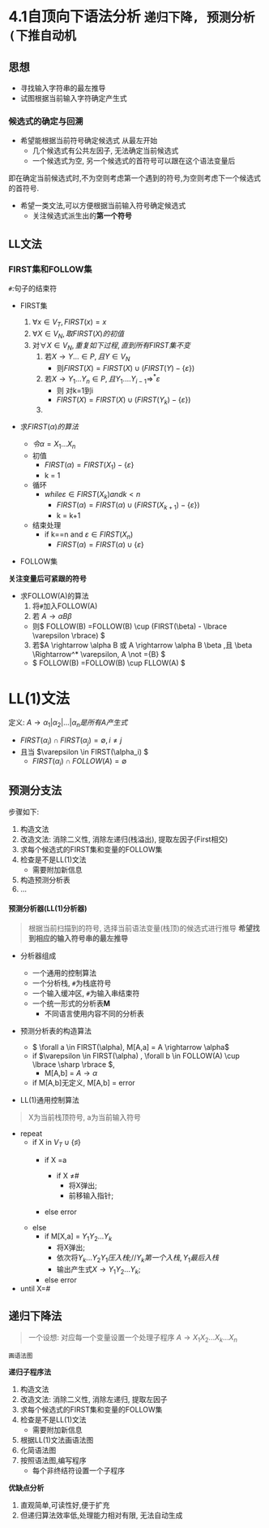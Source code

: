 
# 4.1自顶向下语法分析  ``递归下降, 预测分析(下推自动机``

## 思想

- 寻找输入字符串的最左推导
- 试图根据当前输入字符确定产生式

### 候选式的确定与回溯

- 希望能根据当前符号确定候选式
  从最左开始
  - 几个候选式有公共左因子, 无法确定当前候选式
  - 一个候选式为空, 另一个候选式的首符号可以跟在这个语法变量后

即在确定当前候选式时,不为空则考虑第一个遇到的符号,为空则考虑下一个候选式的首符号.

- 希望一类文法,可以方便根据当前输入符号确定候选式
  - 关注候选式派生出的**第一个符号**

## LL文法

### FIRST集和FOLLOW集

``#``:句子的结束符
  
- FIRST集
  1. $\forall x \in V_T, FIRST(x)={x}$
  2. $\forall X \in V_N, 取FIRST(X)的初值$
  3. 对$\forall X \in V_N, 重复如下过程,直到所有FIRST集不变$
     1. 若$X \rightarrow Y... \in P, 且Y\in V_N$
        - 则$FIRST(X) = FIRST(X) \cup (FIRST(Y)- \lbrace \varepsilon \rbrace)$
     2. 若$X \rightarrow Y_1...Y_n \in P , 且Y_1....Y_{i-1} \Rightarrow^* \varepsilon$
        - 则 对k=1到i
        - $FIRST(X) = FIRST(X) \cup (FIRST(Y_k)- \lbrace \varepsilon \rbrace)$
     3. 

- 求$FIRST(\alpha) 的算法$
  - $令\alpha = X_1...X_n$
  - 初值
    - $FIRST(\alpha) = FIRST(X_1) - \lbrace \varepsilon \rbrace$
    - k = 1
  - 循环
    - $while   \varepsilon \in FIRST(X_k) and k < n$
      - $FIRST(\alpha) = FIRST(\alpha) \cup (FIRST(X_{k+1}) - \lbrace \varepsilon \rbrace)$
      - k = k+1
  - 结束处理
    - if k==n and $\varepsilon \in FIRST(X_n)$
      - $FIRST(\alpha) = FIRST(\alpha) \cup \lbrace \varepsilon \rbrace$

- FOLLOW集


**关注变量后可紧跟的符号**

- 求FOLLOW(A)的算法
  1. 将``#``加入FOLLOW(A)
  2. 若 $A \rightarrow \alpha B \beta$
    - 则$ FOLLOW(B) =FOLLOW(B) \cup (FIRST(\beta) - \lbrace \varepsilon \rbrace) $
  3. 若$A \rightarrow \alpha B 或 A \rightarrow \alpha B \beta ,且 \beta \Rightarrow^* \varepsilon, A \not ={B} $
    - $ FOLLOW(B) =FOLLOW(B) \cup FLLOW(A) $

# LL(1)文法

定义:
$A \rightarrow \alpha_1| \alpha_2|...|\alpha_n 是所有A产生式$
  - $FIRST(\alpha_i) \cap FIRST(\alpha_j) = \emptyset , i \not = j$
  - 且当 $\varepsilon \in FIRST(\alpha_i) $
    - $FIRST(\alpha_i) \cap FOLLOW(A) = \emptyset$

## 预测分支法
步骤如下:
1. 构造文法
2. 改造文法: 消除二义性, 消除左递归(栈溢出), 提取左因子(First相交)
3. 求每个候选式的FIRST集和变量的FOLLOW集
4. 检查是不是LL(1)文法
   - 需要附加新信息
5. 构造预测分析表
6. ...

#### 预测分析器(LL(1)分析器)

> 根据当前扫描到的符号, 选择当前语法变量(栈顶)的候选式进行推导
**希望找到相应的输入符号串的最左推导**

- 分析器组成
  - 一个通用的控制算法
  - 一个分析栈, ``#``为栈底符号
  - 一个输入缓冲区, ``#``为输入串结束符
  - 一个统一形式的分析表**M**
    - 不同语言使用内容不同的分析表

- 预测分析表的构造算法
  - $ \forall a \in FIRST(\alpha), M[A,a] = A \rightarrow \alpha$
  - if $\varepsilon \in FIRST(\alpha) , \forall b \in FOLLOW(A) \cup \lbrace \sharp \rbrace $,
    - M[A,b] = $A \rightarrow \alpha$
  - if M[A,b]无定义, M[A,b] = error
- LL(1)通用控制算法

>X为当前栈顶符号, a为当前输入符号
  - repeat 
      - if X in $V_T \cup \lbrace \sharp  \rbrace$
          - if X =a
             - if X $\not =$#
                - 将X弹出;
                - 前移输入指针;
            
          - else error
      - else 
        - if M[X,a] = $Y_1Y_2...Y_k$
          - 将X弹出;
          - 依次将$Y_k...Y_2Y_1压入栈$;//$Y_k第一个入栈,Y_1最后入栈$
          - 输出产生式$X\rightarrow Y_1Y_2...Y_k$;
        - else error
  - until X=#

## 递归下降法

>一个设想:
对应每一个变量设置一个处理子程序
$A \rightarrow X_1X_2...X_k...X_n$

``画语法图``

**递归子程序法**
1. 构造文法
2. 改造文法: 消除二义性, 消除左递归, 提取左因子
3. 求每个候选式的FIRST集和变量的FOLLOW集
4. 检查是不是LL(1)文法
   - 需要附加新信息
5. 根据LL(1)文法画语法图
6. 化简语法图
7. 按照语法图,编写程序
   - 每个非终结符设置一个子程序

**优缺点分析**
1. 直观简单,可读性好,便于扩充
2. 但递归算法效率低,处理能力相对有限, 无法自动生成
